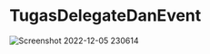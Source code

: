 # TugasDelegateDanEvent
![Screenshot 2022-12-05 230614](https://user-images.githubusercontent.com/119865438/205684975-d9d01a05-f0c9-4011-89d3-b22f2a1e5ac7.png)
